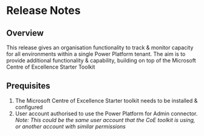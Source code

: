# Release Notes

## Overview

This release gives an organisation functionality to track & monitor capacity for all environments within a single Power Platform tenant.
The aim is to provide additional functionality & capability, building on top of the Microsoft Centre of Excellence Starter Toolkit

## Prequisites

1. The Microsoft Centre of Excellence Starter toolkit needs to be installed & configured
2. User account authorised to use the Power Platform for Admin connector.
<br><i>Note: This could be the same user account that the CoE toolkit is using, or another account with similar permissions</i>
